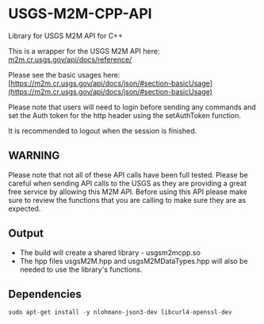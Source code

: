# USGS-M2M-CPP-API

Library for USGS M2M API for C++

This is a wrapper for the USGS M2M API here: [m2m.cr.usgs.gov/api/docs/reference/](m2m.cr.usgs.gov/api/docs/reference/)

Please see the basic usages here:
[https://m2m.cr.usgs.gov/api/docs/json/#section-basicUsage](https://m2m.cr.usgs.gov/api/docs/json/#section-basicUsage)

Please note that users will need to login before sending any commands and set the Auth token for the http header using the setAuthToken function.

It is recommended to logout when the session is finished.

## WARNING

Please note that not all of these API calls have been full tested. Please be careful when sending API calls to the USGS as they are providing a great free service by allowing this M2M API. Before using this API please make sure to review the functions that you are calling to make sure they are as expected.

## Output

- The build will create a shared library - usgsm2mcpp.so
- The hpp files usgsM2M.hpp and usgsM2MDataTypes.hpp will also be needed to use the library's functions.

## Dependencies

```c++
sudo apt-get install -y nlohmann-json3-dev libcurl4-openssl-dev
```
